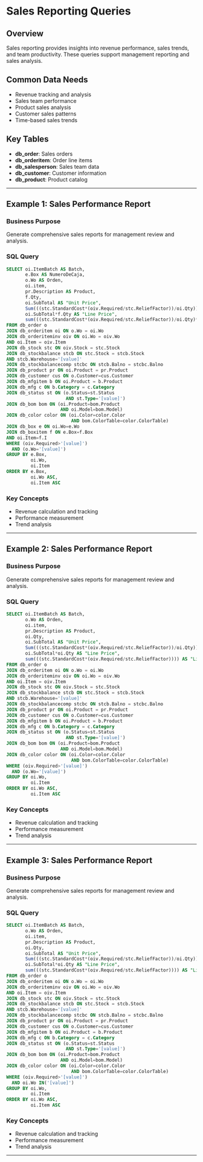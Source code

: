 # Sales Reporting Queries

## Overview
Sales reporting provides insights into revenue performance, sales trends, and team productivity. These queries support management reporting and sales analysis.

## Common Data Needs
- Revenue tracking and analysis
- Sales team performance
- Product sales analysis
- Customer sales patterns
- Time-based sales trends

## Key Tables
- **db_order**: Sales orders
- **db_orderitem**: Order line items  
- **db_salesperson**: Sales team data
- **db_customer**: Customer information
- **db_product**: Product catalog

---

## Example 1: Sales Performance Report

### Business Purpose
Generate comprehensive sales reports for management review and analysis.

### SQL Query
```sql
SELECT oi.ItemBatch AS Batch,
       e.Box AS NumeroDeCaja,
       o.Wo AS Orden,
       oi.item,
       pr.Description AS Product,
       f.Qty,
       oi.SubTotal AS "Unit Price",
       Sum(((stc.StandardCost*(oiv.Required/stc.ReliefFactor))/oi.Qty)) AS "Unit Cost",
       oi.SubTotal*f.Qty AS "Line Price",
       sum(((stc.StandardCost*(oiv.Required/stc.ReliefFactor))/oi.Qty)*f.Qty) AS "Line Cost"
FROM db_order o
JOIN db_orderitem oi ON o.Wo = oi.Wo
JOIN db_orderiteminv oiv ON oi.Wo = oiv.Wo
AND oi.Item = oiv.Item
JOIN db_stock stc ON oiv.Stock = stc.Stock
JOIN db_stockbalance stcb ON stc.Stock = stcb.Stock
AND stcb.Warehouse='[value]'
JOIN db_stockbalancecomp stcbc ON stcb.Balno = stcbc.Balno
JOIN db_product pr ON oi.Product = pr.Product
JOIN db_customer cus ON o.Customer=cus.Customer
JOIN db_mfgitem b ON oi.Product = b.Product
JOIN db_mfg c ON b.Category = c.Category
JOIN db_status st ON (o.Status=st.Status
                      AND st.Type='[value]')
JOIN db_bom bom ON (oi.Product=bom.Product
                    AND oi.Model=bom.Model)
JOIN db_color color ON (oi.Color=color.Color
                        AND bom.ColorTable=color.ColorTable)
JOIN db_box e ON oi.Wo=e.Wo
JOIN db_boxitem f ON e.Box=f.Box
AND oi.Item=f.I
WHERE (oiv.Required>'[value]')
  AND (o.Wo='[value]')
GROUP BY e.Box,
         oi.Wo,
         oi.Item
ORDER BY e.Box,
         oi.Wo ASC,
         oi.Item ASC
```

### Key Concepts
- Revenue calculation and tracking
- Performance measurement
- Trend analysis

---

## Example 2: Sales Performance Report

### Business Purpose
Generate comprehensive sales reports for management review and analysis.

### SQL Query
```sql
SELECT oi.ItemBatch AS Batch,
       o.Wo AS Orden,
       oi.item,
       pr.Description AS Product,
       oi.Qty,
       oi.SubTotal AS "Unit Price",
       Sum(((stc.StandardCost*(oiv.Required/stc.ReliefFactor))/oi.Qty)) AS "Unit Cost",
       oi.SubTotal*oi.Qty AS "Line Price",
       sum(((stc.StandardCost*(oiv.Required/stc.ReliefFactor)))) AS "Line Cost"
FROM db_order o
JOIN db_orderitem oi ON o.Wo = oi.Wo
JOIN db_orderiteminv oiv ON oi.Wo = oiv.Wo
AND oi.Item = oiv.Item
JOIN db_stock stc ON oiv.Stock = stc.Stock
JOIN db_stockbalance stcb ON stc.Stock = stcb.Stock
AND stcb.Warehouse='[value]'
JOIN db_stockbalancecomp stcbc ON stcb.Balno = stcbc.Balno
JOIN db_product pr ON oi.Product = pr.Product
JOIN db_customer cus ON o.Customer=cus.Customer
JOIN db_mfgitem b ON oi.Product = b.Product
JOIN db_mfg c ON b.Category = c.Category
JOIN db_status st ON (o.Status=st.Status
                      AND st.Type='[value]')
JOIN db_bom bom ON (oi.Product=bom.Product
                    AND oi.Model=bom.Model)
JOIN db_color color ON (oi.Color=color.Color
                        AND bom.ColorTable=color.ColorTable)
WHERE (oiv.Required>'[value]')
  AND (o.Wo='[value]')
GROUP BY oi.Wo,
         oi.Item
ORDER BY oi.Wo ASC,
         oi.Item ASC
```

### Key Concepts
- Revenue calculation and tracking
- Performance measurement
- Trend analysis

---

## Example 3: Sales Performance Report

### Business Purpose
Generate comprehensive sales reports for management review and analysis.

### SQL Query
```sql
SELECT oi.ItemBatch AS Batch,
       o.Wo AS Orden,
       oi.item,
       pr.Description AS Product,
       oi.Qty,
       oi.SubTotal AS "Unit Price",
       Sum(((stc.StandardCost*(oiv.Required/stc.ReliefFactor))/oi.Qty)) AS "Unit Cost",
       oi.SubTotal*oi.Qty AS "Line Price",
       sum(((stc.StandardCost*(oiv.Required/stc.ReliefFactor)))) AS "Line Cost"
FROM db_order o
JOIN db_orderitem oi ON o.Wo = oi.Wo
JOIN db_orderiteminv oiv ON oi.Wo = oiv.Wo
AND oi.Item = oiv.Item
JOIN db_stock stc ON oiv.Stock = stc.Stock
JOIN db_stockbalance stcb ON stc.Stock = stcb.Stock
AND stcb.Warehouse='[value]'
JOIN db_stockbalancecomp stcbc ON stcb.Balno = stcbc.Balno
JOIN db_product pr ON oi.Product = pr.Product
JOIN db_customer cus ON o.Customer=cus.Customer
JOIN db_mfgitem b ON oi.Product = b.Product
JOIN db_mfg c ON b.Category = c.Category
JOIN db_status st ON (o.Status=st.Status
                      AND st.Type='[value]')
JOIN db_bom bom ON (oi.Product=bom.Product
                    AND oi.Model=bom.Model)
JOIN db_color color ON (oi.Color=color.Color
                        AND bom.ColorTable=color.ColorTable)
WHERE (oiv.Required>'[value]')
  AND oi.Wo IN('[value]')
GROUP BY oi.Wo,
         oi.Item
ORDER BY oi.Wo ASC,
         oi.Item ASC
```

### Key Concepts
- Revenue calculation and tracking
- Performance measurement
- Trend analysis

---

